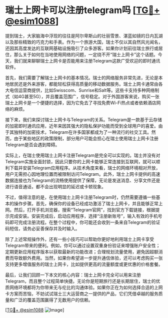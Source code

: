 # 瑞士上网卡可以注册telegram吗 [[TG💪+ @esim1088](https://t.me/s/esim1088)]

提到瑞士，大家脑海中浮现的往往是阿尔卑斯山的壮丽雪景、湛蓝如镜的日内瓦湖以及那些精致的巧克力和手表。作为一个旅游大国，瑞士不仅以其自然风光闻名，还因其高度发达的互联网基础设施吸引了众多游客。如果你计划前往瑞士旅行或居住，那么关于如何在当地使用网络的问题，一定绕不开“瑞士上网卡”这个话题。今天，我们就来聊聊瑞士上网卡是否能用来注册Telegram这款广受欢迎的即时通讯软件。

首先，我们需要了解瑞士上网卡的基本情况。瑞士的网络服务非常先进，无论是本地居民还是外来游客，都能轻松获得高质量的移动数据服务。瑞士上网卡通常由各大电信运营商提供，比如Swisscom、Sunrise和Salt等。这些卡支持多种网络制式（如4G甚至5G），并且覆盖范围广，信号稳定。对于外国游客来说，购买一张瑞士上网卡是一个便捷的选择，因为它免去了寻找免费Wi-Fi热点或者依赖酒店网络的麻烦。

接下来，我们来探讨瑞士上网卡与Telegram的关系。Telegram是一款基于云存储的加密即时通讯应用，近年来因其强大的隐私保护功能而受到全球用户的喜爱。由于其独特的加密技术，Telegram在许多国家都成为了一种流行的社交工具。然而，由于某些地区的政策限制，部分用户可能会担心在瑞士使用瑞士上网卡注册Telegram是否会遇到障碍。

实际上，在瑞士使用瑞士上网卡注册Telegram是完全可以实现的。瑞士并没有对Telegram实施全面封锁，因此只要你的上网卡能够正常连接到互联网，就可以顺利下载并安装Telegram应用程序。从技术角度来看，瑞士的网络环境相对开放，用户无需担心因地理位置而被限制访问Telegram。此外，瑞士上网卡提供的高速数据连接也为Telegram的流畅使用提供了保障，无论是发送消息、分享文件还是进行语音通话，都不会出现明显的延迟或卡顿现象。

不过，值得注意的是，在使用瑞士上网卡注册Telegram时，仍然需要遵循一些基本的操作步骤。首先，确保你的设备已经成功激活了瑞士上网卡，并且能够正常上网。然后，打开手机浏览器，搜索“Telegram官网”，找到官方下载链接，根据提示完成安装。安装完成后，启动应用程序，选择“注册新账号”，输入有效的手机号码即可完成注册流程。在整个过程中，你可能还会收到一条来自Telegram的验证码短信，请务必妥善保存并及时输入。

除了上述常规操作外，还有一些小技巧可以帮助你更好地利用瑞士上网卡享受Telegram带来的便利。例如，你可以通过设置双重身份验证来增强账户安全性；定期更新应用程序版本以获取最新的功能改进；合理规划流量使用，避免因超额消费而导致额外费用。当然，如果你希望进一步提升通信体验，还可以考虑购买一张支持更多增值服务的瑞士上网卡，比如提供更高的流量额度或更优惠的价格套餐。

最后，让我们回顾一下本文的核心内容：瑞士上网卡完全可以用来注册Telegram，而且整个过程简单快捷。无论你是短期旅行还是长期居住，瑞士的优质网络环境都将为你带来无与伦比的沟通体验。如果你正在为如何选择合适的上网卡方案而苦恼，不妨试试瑞士三大运营商之一提供的产品，它们凭借卓越的服务质量和广泛的覆盖范围赢得了无数用户的信赖。

[[TG💪+ @esim1088](https://t.me/s/esim1088) ![Image](https://i.postimg.cc/4NQfJmqS/Snipaste-2025-05-13-00-14-12.png)]